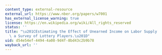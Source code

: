 ```yaml
---
content_type: external-resource
external_url: https://www.nber.org/papers/w7001
has_external_license_warning: true
license: https://en.wikipedia.org/wiki/All_rights_reserved
status: ''
title: "\u201CEstimating the Effect of Unearned Income on Labor Supply: Evidence from\
  \ a Survey of Lottery Players.\u201D"
uid: d54e54ef-4494-4a08-9d4f-8bd43c2b9b78
wayback_url: ''
---
```


